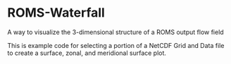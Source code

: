 # ROMS-Waterfall
A way to visualize the 3-dimensional structure of a ROMS output flow field

This is example code for selecting a portion of a NetCDF Grid and Data file to create a surface, zonal, and meridional surface plot. 
